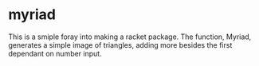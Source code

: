 myriad
======
This is a smiple foray into making a racket package. The function, Myriad, generates a simple image of triangles, adding more besides the first dependant on number input.
